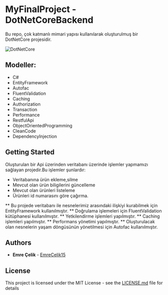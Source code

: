 # MyFinalProject - DotNetCoreBackend
Bu repo, çok katmanlı mimari yapısı kullanılarak oluşturulmuş bir DotNetCore projesidir.

![DotNetCore](https://media.proglib.io/wp-uploads/2018/01/image.png)

## Modeller:
* C#
* EntityFramework
* Autofac
* FluentValidation
* Caching
* Authorization
* Transaction
* Performance
* RestfulApi
* ObjectOrientedProgramming
* CleanCode
* DependencyInjection

## Getting Started
Oluşturulan bir Api üzerinden veritabanı üzerinde işlemler yapmamızı sağlayan projedir.Bu işlemler şunlardır:
 * Veritabanına ürün ekleme,silme
 * Mevcut olan ürün biligilerini güncelleme
 * Mevcut olan ürünleri listeleme
 * Ürünleri id numarasını göre çağırma.

** Bu projede veritabanı ile nesnelerimiz arasındaki ilişkiyi kurabilmek için EntityFramework kullanılmıştır.
** Doğrulama işlemeleri için FluentValidation kütüphanesi kullanılmıştır.
** Yetkilendirme işlemleri yapılmıştır.
** Caching işlemleri yapılmıştır.
** Performans yönetimi yapılmıştır.
** Oluşturulacak olan nesnelerin yaşam döngüsünün yönetilmesi için Autofac kullanılmıştır.




## Authors
* **Emre Çelik** - [EmreCelik15](https://github.com/EmreCelik15)

## License
This project is licensed under the MIT License - see the [LICENSE.md](LICENSE.md) file for details
